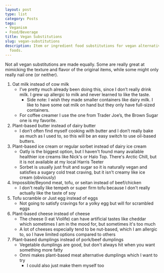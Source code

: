 ```yaml
---
layout: post
type: list
category: Posts
tags:
- Veganism
- Food/Beverage
title: Vegan Substitutions
slug: vegan-substitutions
description: Item or ingredient food substitutions for vegan alternatives to popular
  foods.
---
```


Not all vegan substitutions are made equally. Some are really great at mimicking the texture and flavor of the original items, while some might only really nail one (or neither).

1. Oat milk instead of cow milk
    * I’ve pretty much already been doing this, since I don’t really drink milk. I grew up allergic to milk and never learned to like the taste.
        * Side note: I wish they made smaller containers like dairy milk. I like to have some oat milk on hand but they only have full-sized containers.
    * For coffee creamer I use the one from Trader Joe’s, the Brown Sugar one is my favorite.
2. Plant-based butter instead of dairy butter
    * I don’t often find myself cooking with butter and I don’t really bake as much as I used to, so this will be an easy switch to use oil-based butters.
3. Plant-based ice cream or regular sorbet instead of dairy ice cream
    * Oatly is the biggest option, but I haven't found many available healthier ice creams like Nick's or Halo Top. There's Arctic Chill, but it is not available at my local Harris Teeter
    * Sorbet is usually just fruit and sugar so it is naturally vegan and satisfies a sugary cold treat craving, but it isn't creamy like ice cream (obviously)
4. Impossible/Beyond meat, tofu, or seitan instead of beef/chicken
    * I don't really like tempeh or super firm tofu because I don't really actually like the taste of soy
5. Tofu scramble or Just egg instead of eggs
    * Not going to satisfy cravings for a yolky egg but will for scrambled eggs
6. Plant-based cheese instead of cheese
    * The cheese (I eat Violife) can have artificial tastes like cheddar which sometimes I am in the mood for, but sometimes it's too much
    * A lot of cheeses especially tend to be nut-based, which I am allergic to, so I have limited options compared to others
7. Plant-based dumplings instead of pork/beef dumplings
    * Vegetable dumplings are good, but don't always hit when you want something more fatty
    * Omni makes plant-based meat alternative dumplings which I want to try
        * I could also just make them myself too
